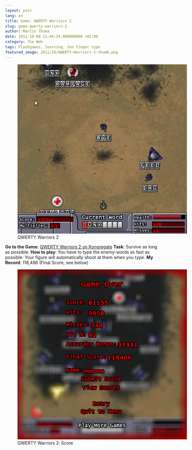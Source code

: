 ```yaml
---
layout: post
lang: en
title: Game: QWERTY Warriors 2
slug: game-qwerty-warriors-2
author: Martin Thoma
date: 2011-10-08 21:44:24.000000000 +02:00
category: The Web
tags: Flashgames, learning, ten finger type
featured_image: 2011/10/QWERTY-Warriors-2-thumb.png
---
```

<figure class="aligncenter">
            <a href="../images/2011/09/QWERTY-Warriors-2.png"><img src="../images/2011/09/QWERTY-Warriors-2.png" alt="QWERTY Warriors 2" style="max-width:549px;max-height:547px" class="size-full wp-image-4971"/></a>
            <figcaption class="text-center">QWERTY Warriors 2</figcaption>
        </figure>
<b>Go to the Game</b>: <a href="http://www.kongregate.com/games/Weasel/qwerty-warriors-2">QWERTY Warriors 2 on Kongregate</a>
<b>Task</b>: Survive as long as possible.
<b>How to play</b>: You have to type the enemy-words as fast as possible. Your figure will automatically shoot at them when you type.
<b>My Record</b>: 118,486 (Final Score, see below)
<figure class="aligncenter">
            <a href="../images/2011/10/QWERTY-Warriors-2-Score.png"><img src="../images/2011/10/QWERTY-Warriors-2-Score.png" alt="QWERTY Warriors 2: Score" style="max-width:549px;max-height:549px" class="size-full wp-image-4981"/></a>
            <figcaption class="text-center">QWERTY Warriors 2: Score</figcaption>
        </figure>

